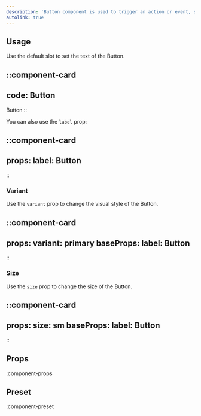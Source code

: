 ```yaml
---
description: 'Button component is used to trigger an action or event, such as submitting a form, opening a modal, etc.'
autolink: true
---
```


## Usage

Use the default slot to set the text of the Button.

::component-card
---
code: Button
---

Button
::

You can also use the `label` prop:

::component-card
---
props:
  label: Button
---
::

### Variant

Use the `variant` prop to change the visual style of the Button.

::component-card
---
props:
  variant: primary
baseProps:
  label: Button
---

::
### Size

Use the `size` prop to change the size of the Button.

::component-card
---
props:
  size: sm
baseProps:
  label: Button
---
::

## Props

:component-props

## Preset

:component-preset
